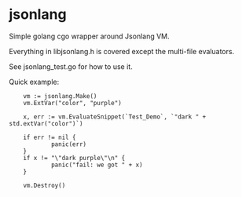 jsonlang
===========

Simple golang cgo wrapper around Jsonlang VM.

Everything in libjsonlang.h is covered except the multi-file evaluators.

See jsonlang_test.go for how to use it.

Quick example:

        vm := jsonlang.Make()
        vm.ExtVar("color", "purple")

        x, err := vm.EvaluateSnippet(`Test_Demo`, `"dark " + std.extVar("color")`)

        if err != nil {
                panic(err)
        }
        if x != "\"dark purple\"\n" {
                panic("fail: we got " + x)
        }

        vm.Destroy()

